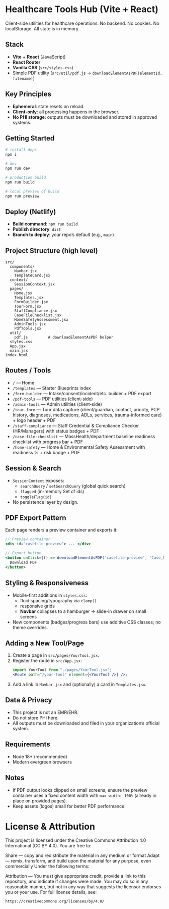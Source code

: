 # Healthcare Tools Hub (Vite + React)

Client-side utilities for healthcare operations. No backend. No cookies. No localStorage. All state is in memory.

## Stack

- **Vite** + **React** (JavaScript)
- **React Router**
- **Vanilla CSS** (`src/styles.css`)
- Simple PDF utility (`src/util/pdf.js` → `downloadElementAsPDF(elementId, filename)`)

## Key Principles

- **Ephemeral**: state resets on reload.
- **Client-only**: all processing happens in the browser.
- **No PHI storage**: outputs must be downloaded and stored in approved systems.

## Getting Started

```bash
# install deps
npm i

# dev
npm run dev

# production build
npm run build

# local preview of build
npm run preview
```

## Deploy (Netlify)

- **Build command**: `npm run build`
- **Publish directory**: `dist`
- **Branch to deploy**: your repo’s default (e.g., `main`)

## Project Structure (high level)

```
src/
  components/
    Navbar.jsx
    TemplateCard.jsx
  context/
    SessionContext.jsx
  pages/
    Home.jsx
    Templates.jsx
    FormBuilder.jsx
    TourForm.jsx
    StaffCompliance.jsx
    CaseFileChecklist.jsx
    HomeSafetyAssessment.jsx
    AdminTools.jsx
    PdfTools.jsx
  util/
    pdf.js         # downloadElementAsPDF helper
  styles.css
  App.jsx
  main.jsx
index.html
```

## Routes / Tools

- `/` — Home
- `/templates` — Starter Blueprints index
- `/form-builder` — Intake/consent/incident/etc. builder + PDF export
- `/pdf-tools` — PDF utilities (client-side)
- `/admin-tools` — Admin utilities (client-side)
- `/tour-form` — Tour data capture (client/guardian, contact, priority, PCP history, diagnoses, medications, ADLs, services, trauma-informed care) + logo header + PDF
- `/staff-compliance` — Staff Credential & Compliance Checker (HR/Managers) with status badges + PDF
- `/case-file-checklist` — MassHealth/department baseline readiness checklist with progress bar + PDF
- `/home-safety` — Home & Environmental Safety Assessment with readiness % + risk badge + PDF

## Session & Search

- `SessionContext` exposes:
  - `searchQuery` / `setSearchQuery` (global quick search)
  - `flagged` (in-memory Set of ids)
  - `toggleFlag(id)`
- No persistence layer by design.

## PDF Export Pattern

Each page renders a preview container and exports it:

```jsx
// Preview container
<div id="casefile-preview"> ... </div>

// Export button
<button onClick={() => downloadElementAsPDF("casefile-preview", "Case_File_Readiness.pdf")}>
  Download PDF
</button>
```

## Styling & Responsiveness

- Mobile-first additions in `styles.css`:
  - fluid spacing/typography via `clamp()`
  - responsive grids
  - **Navbar** collapses to a hamburger → slide-in drawer on small screens
- New components (badges/progress bars) use additive CSS classes; no theme overrides.

## Adding a New Tool/Page

1. Create a page in `src/pages/YourTool.jsx`.
2. Register the route in `src/App.jsx`:
   ```jsx
   import YourTool from "./pages/YourTool.jsx";
   <Route path="/your-tool" element={<YourTool />} />;
   ```
3. Add a link in `Navbar.jsx` and (optionally) a card in `Templates.jsx`.

## Data & Privacy

- This project is not an EMR/EHR.
- Do not store PHI here.
- All outputs must be downloaded and filed in your organization’s official system.

## Requirements

- Node 18+ (recommended)
- Modern evergreen browsers

## Notes

- If PDF output looks clipped on small screens, ensure the preview container uses a fixed content width with `max-width: 100%` (already in place on provided pages).
- Keep assets (logos) small for better PDF performance.

# License & Attribution

This project is licensed under the Creative Commons Attribution 4.0 International (CC BY 4.0). You are free to:

Share — copy and redistribute the material in any medium or format
Adapt — remix, transform, and build upon the material for any purpose, even commercially
Under the following terms:

Attribution — You must give appropriate credit, provide a link to this repository, and indicate if changes were made. You may do so in any reasonable manner, but not in any way that suggests the licensor endorses you or your use.
For full license details, see:

```
https://creativecommons.org/licenses/by/4.0/
```
